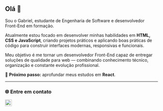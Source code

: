 ## Olá 👋

Sou o Gabriel, estudante de Engenharia de Software e desenvolvedor Front-End em formação.

Atualmente estou focado em desenvolver minhas habilidades em **HTML, CSS e JavaScript**, criando projetos práticos e aplicando boas práticas de código para construir interfaces modernas, responsivas e funcionais.

Meu objetivo é me tornar um desenvolvedor Front-End capaz de entregar soluções de qualidade para web — combinando conhecimento técnico, organização e constante evolução profissional.

📌 **Próximo passo:** aprofundar meus estudos em **React**.

---

### 🌐 Entre em contato

[<img src="https://cdn.jsdelivr.net/gh/devicons/devicon/icons/linkedin/linkedin-original.svg" width="22"/>](https://www.linkedin.com/in/gabriel-augusto-silva-pontes-2ba338239)


